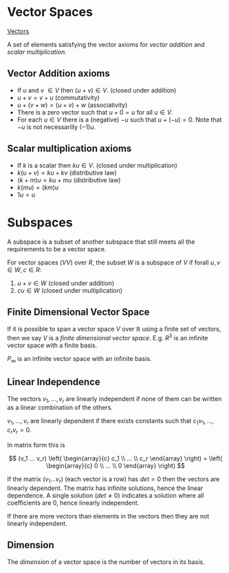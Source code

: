 Vector Spaces
======

[Vectors](Vectors.html)

A set of elements satisfying the vector axioms for *vector addition* and *scalar multiplication*.

Vector Addition axioms
-------

* If $u$ and $v$ $\in V$ then $(u+v) \in V$. (closed under addition)
* $u + v = v + u$ (commutativity)
* $u + (v + w) = (u + v) + w$ (associativity)
* There is a zero vector such that $u+0 = u$ for all $u \in V$.
* For each $u \in V$ there is a (negative) $-u$ such that $u + (-u) = 0$. Note that $-u$ is not necessarilly $(-1)u$.

Scalar multiplication axioms
------

* If $k$ is a scalar then $ku \in V$. (closed under multiplication)
* $k(u + v) = ku + kv$ (distributive law)
* $(k + m)u = ku + mu$ (distributive law)
* $k(mu) = (km)u$
* $1u = u$

Subspaces
========

A subspace is a subset of another subspace that still meets all the requirements to be a vector space.

For vector spaces ($VV$) over $R$, the subset $W$ is a subspace of $V$ if forall $u,v \in W, c \in R$:

1. $u + v \in W$ (closed under addition)
1. $cu \in W$ (closed under multiplication)

Finite Dimensional Vector Space
----

If it is possible to span a vector space $V$ over $\mathbb{R}$ using a finite set of
vectors, then we say $V$ is a *finite dimensional vector space*. E.g. $R^3$ is an infinite vector space with a finite basis.

$P_\infty$ is an infinite vector space with an infinite basis.

Linear Independence
------

The vectors $v_1,...,v_r$ are linearly independent if none of them can be written as a linear combination of the others.

$v_1,...,v_r$ are linearly dependent if there exists constants such that $c_1v_1,...,c_rv_r = 0$.

In matrix form this is

$$ (v_1 ... v_r) \left( \begin{array}{c}
c_1 \\
... \\
c_r \end{array} \right) = \left( \begin{array}{c}
0 \\
... \\
0 \end{array} \right) $$

If the matrix $(v_1 ... v_r)$ (each vector is a row) has $det = 0$ then the vectors are linearly dependent. The matrix has infinite solutions, hence the linear dependence. A single solution ($det \ne 0$) indicates a solution where all coefficients are 0, hence linearly independent.

If there are more vectors than elements in the vectors then they are not linearly independent.

Dimension
-----

The *dimension* of a vector space is the number of vectors in its basis.
